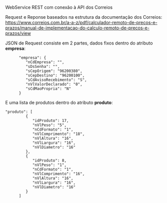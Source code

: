 WebService REST com conexão à API dos Correios

Request e Reponse baseados na estrutura da documentação dos Correios:<br>
https://www.correios.com.br/a-a-z/pdf/calculador-remoto-de-precos-e-prazos/manual-de-implementacao-do-calculo-remoto-de-precos-e-prazos/view

JSON de Request consiste em 2 partes, dados fixos dentro do atributo **empresa**:
```
      "empresa": {
         "nCdEmpresa": "",
         "sDsSenha": "",
         "sCepOrigem": "96200380",
         "sCepDestino": "96200100",
         "sCdAvisoRecebimento": "S",
         "nVlValorDeclarado": "0",
         "sCdMaoPropria": "N"
      }
```

E uma lista de produtos dentro do atributo **produto**:

```
"produto": [
         {
            "idProduto": 17,
            "nVlPeso": "5",
            "nCdFormato": "1",
            "nVlComprimento": "18",
            "nVlAltura": "16",
            "nVlLargura": "16",
            "nVlDiametro": "16"
         },
         {
            "idProduto": 8,
            "nVlPeso": "1",
            "nCdFormato": "1",
            "nVlComprimento": "16",
            "nVlAltura": "16",
            "nVlLargura": "16",
            "nVlDiametro": "16"
         }
      ]
```
